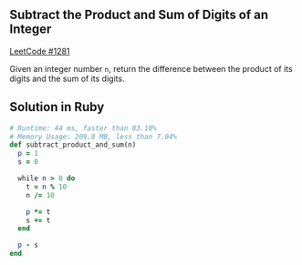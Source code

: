## Subtract the Product and Sum of Digits of an Integer

[LeetCode #1281](https://leetcode.com/problems/subtract-the-product-and-sum-of-digits-of-an-integer/)

Given an integer number `n`, return the difference between the product of its digits and the sum of its digits.

## Solution in Ruby

```rb
# Runtime: 44 ms, faster than 83.10%
# Memory Usage: 209.8 MB, less than 7.04%
def subtract_product_and_sum(n)
  p = 1
  s = 0

  while n > 0 do
    t = n % 10
    n /= 10

    p *= t
    s += t
  end

  p - s
end
```